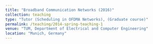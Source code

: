 ```yaml
---
title: "Broadband Communication Networks (2016)"
collection: teaching
type: "Tutor (Scheduling in OFDMA Networks), (Graduate course)"
permalink: /teaching/2014-spring-teaching-1
venue: "TUM, Department of Electrical and Computer Engineering"
location: "Munich, Germany"
---
```

